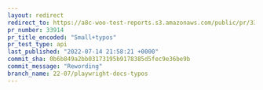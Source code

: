 ```yaml
---
layout: redirect
redirect_to: https://a8c-woo-test-reports.s3.amazonaws.com/public/pr/33914/api/index.html
pr_number: 33914
pr_title_encoded: "Small+typos"
pr_test_type: api
last_published: "2022-07-14 21:58:21 +0000"
commit_sha: 0b6b849a2bb03173195b9178385d5fec9e36be9b
commit_message: "Rewording"
branch_name: 22-07/playwright-docs-typos
---
```


